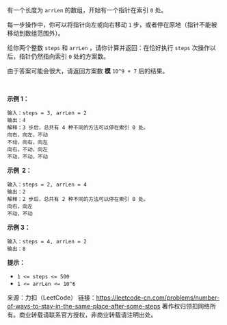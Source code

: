 有一个长度为 ```arrLen``` 的数组，开始有一个指针在索引 ```0``` 处。

每一步操作中，你可以将指针向左或向右移动 ```1``` 步，或者停在原地（指针不能被移动到数组范围外）。

给你两个整数 ```steps``` 和 ```arrLen``` ，请你计算并返回：在恰好执行 ```steps``` 次操作以后，指针仍然指向索引 ```0``` 处的方案数。

由于答案可能会很大，请返回方案数 **模** ```10^9 + 7``` 后的结果。

 

**示例 1：**
```
输入：steps = 3, arrLen = 2
输出：4
解释：3 步后，总共有 4 种不同的方法可以停在索引 0 处。
向右，向左，不动
不动，向右，向左
向右，不动，向左
不动，不动，不动
```
**示例  2：**
```
输入：steps = 2, arrLen = 4
输出：2
解释：2 步后，总共有 2 种不同的方法可以停在索引 0 处。
向右，向左
不动，不动
```
**示例 3：**
```
输入：steps = 4, arrLen = 2
输出：8
```

**提示：**

* ```1 <= steps <= 500```
* ```1 <= arrLen <= 10^6```

来源：力扣（LeetCode）
链接：https://leetcode-cn.com/problems/number-of-ways-to-stay-in-the-same-place-after-some-steps
著作权归领扣网络所有。商业转载请联系官方授权，非商业转载请注明出处。
